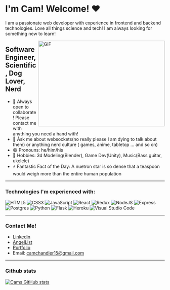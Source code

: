 # I'm Cam! Welcome! ❤

<!--
**CamChandler98/CamChandler98** is a ✨ _special_ ✨ repository because its `README.md` (this file) appears on your GitHub profile.

Here are some ideas to get you started:

- 🔭 I’m currently working on ...
- 🌱 I’m currently learning ...
- 👯 I’m looking to collaborate on ...
- 🤔 I’m looking for help with ...
- 💬 Ask me about ...
- 📫 How to reach me: ...
- 😄 Pronouns: ...
- ⚡ Fun fact: ...
-->

I am a passionate web developer with experience in frontend and backend technologies. Love all things science and tech! I am always looking for something new to learn!

<img align="right" alt="GIF" src="https://64.media.tumblr.com/155fff0a8c45f385c6861c71e446536f/tumblr_pjmtn7b19j1vbdodoo1_1280.gif" width="400" height="270">

## Software Engineer, Scientific, Dog Lover, Nerd
- 👯 Always open to collaborate! Please contact me with anything you need a hand with!
- 💬 Ask me about websockets(no really please I am dying to talk about them) or anything nerd culture ( games, anime, tabletop ... and so on)
- 😄 Pronouns: he/him/his
- 🤩 Hobbies: 3d Modeling(Blender), Game Dev(Unity), Music(Bass guitar, ukelele)
- ⚡ Fantastic Fact of the Day: A nuetron star is so dense that a teaspoon would weigh more than the entire human population

---


### Technologies I'm experienced with:
![HTML5](https://img.shields.io/badge/html5-%23E34F26.svg?&style=for-the-badge&logo=html5&logoColor=white)
<img alt="CSS3" src="https://img.shields.io/badge/css3-%231572B6.svg?&style=for-the-badge&logo=css3&logoColor=white"/>
<img alt="JavaScript" src="https://img.shields.io/badge/javascript-%23323330.svg?&style=for-the-badge&logo=javascript&logoColor=%23F7DF1E"/>
<img alt="React" src="https://img.shields.io/badge/react-%2320232a.svg?&style=for-the-badge&logo=react&logoColor=%2361DAFB"/>
<img alt="Redux" src="https://img.shields.io/badge/redux-%23593d88.svg?&style=for-the-badge&logo=redux&logoColor=white"/>
<img alt="NodeJS" src="https://img.shields.io/badge/node.js-%2343853D.svg?&style=for-the-badge&logo=node.js&logoColor=white"/>
![Express](https://img.shields.io/badge/Express.js-000000?style=for-the-badge&logo=express&logoColor=white)
<img alt="Postgres" src ="https://img.shields.io/badge/postgres-%23316192.svg?&style=for-the-badge&logo=postgresql&logoColor=white"/>
<img alt="Python" src="https://img.shields.io/badge/python-%2314354C.svg?&style=for-the-badge&logo=python&logoColor=white"/>
<img alt="Flask" src="https://img.shields.io/badge/flask-%23000.svg?&style=for-the-badge&logo=flask&logoColor=white"/>
<img alt="Heroku" src="https://img.shields.io/badge/heroku-%23430098.svg?&style=for-the-badge&logo=heroku&logoColor=white"/>
<img alt="Visual Studio Code" src="https://img.shields.io/badge/VisualStudioCode-0078d7.svg?&style=for-the-badge&logo=visual-studio-code&logoColor=white"/>
<br />

---

### Contact Me!
- [Linkedin](https://www.linkedin.com/in/cameron-chandler-dev/)
- [AngelList](https://angel.co/u/cameron-chandler)
- [Portfolio](https://camchandler98.github.io/)
- Email: camchandler15@gmail.com

---

### Github stats
[![Cams GitHub stats](https://github-readme-stats.vercel.app/api?username=CamChandler98&count_private=true&show_icons=true&theme=dracula
)](https://github.com/CamChandler98?tab=repositories)
